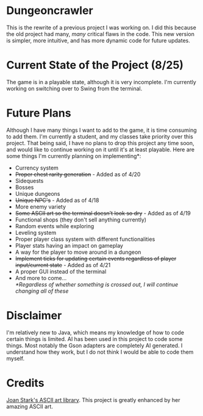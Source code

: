 # Dungeoncrawler
This is the rewrite of a previous project I was working on. I did this because the old project had many, *many* critical flaws in the code. This new version is simpler, more intuitive, and has more dynamic code for future updates. 

# Current State of the Project (8/25)
The game is in a playable state, although it is very incomplete. I'm currently working on switching over to Swing from the terminal.

# Future Plans
Although I have many things I want to add to the game, it is time consuming to add them. I'm currently a student, and my classes take priority over this project. That being said, I have no plans to drop this project any time soon, and would like to continue working on it until it's at least playable. Here are some things I'm currently planning on implementing*:
- Currency system
- ~~Proper chest rarity generation~~ - Added as of 4/20
- Sidequests
- Bosses
- Unique dungeons
- ~~Unique NPC's~~ - Added as of 4/18
- More enemy variety
- ~~Some ASCII art so the terminal doesn't look so dry~~ - Added as of 4/19
- Functional shops (they don't sell anything currently)
- Random events while exploring
- Leveling system
- Proper player class system with different functionalities
- Player stats having an impact on gameplay
- A way for the player to move around in a dungeon
- ~~Implement ticks for updating certain events regardless of player input/current state~~ - Added as of 4/21
- A proper GUI instead of the terminal
- And more to come...  
_*Regardless of whether something is crossed out, I will continue changing all of these_
# Disclaimer
I'm relatively new to Java, which means my knowledge of how to code certain things is limited. AI has been used in this project to code some things. Most notably the Gson adapters are completely AI generated. I understand how they work, but I do not think I would be able to code them myself. 
# Credits
[Joan Stark's ASCII art library](https://oldcompcz.github.io/jgs/joan_stark/). This project is greatly enhanced by her amazing ASCII art. 
